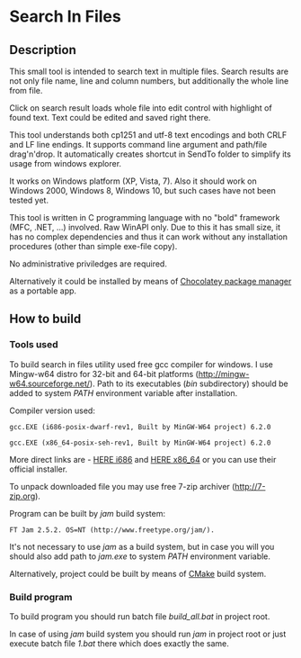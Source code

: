 # Search In Files

## Description

This small tool is intended to search text in multiple files.
Search results are not only file name, line and column numbers,
but additionally the whole line from file.

Click on search result loads whole file into edit control with highlight
of found text.
Text could be edited and saved right there.

This tool understands both cp1251 and utf-8 text encodings and
both CRLF and LF line endings.
It supports command line argument and path/file drag'n'drop.
It automatically creates shortcut in SendTo folder to simplify
its usage from windows explorer.

It works on Windows platform (XP, Vista, 7).
Also it should work on Windows 2000, Windows 8, Windows 10, but such cases
have not been tested yet.

This tool is written in C programming language with no "bold"
framework (MFC, .NET, ...) involved. Raw WinAPI only.
Due to this it has small size, it has no complex dependencies and thus it can work
without any installation procedures (other than simple exe-file copy).

No administrative priviledges are required.

Alternatively it could be installed by means of
[Chocolatey package manager](https://chocolatey.org/packages/sif)
as a portable app.

## How to build

### Tools used

To build search in files utility used free gcc compiler for windows.
I use Mingw-w64 distro for 32-bit and 64-bit platforms
(http://mingw-w64.sourceforge.net/). Path to its executables (*bin*
subdirectory) should be added to system *PATH* environment variable
after installation.

Compiler version used:

    gcc.EXE (i686-posix-dwarf-rev1, Built by MinGW-W64 project) 6.2.0

    gcc.EXE (x86_64-posix-seh-rev1, Built by MinGW-W64 project) 6.2.0

More direct links are -
[HERE i686](http://sourceforge.net/projects/mingw-w64/files/Toolchains%20targetting%20Win32/Personal%20Builds/mingw-builds/6.2.0/threads-posix/dwarf/)
and
[HERE x86_64](http://sourceforge.net/projects/mingw-w64/files/Toolchains%20targetting%20Win64/Personal%20Builds/mingw-builds/6.2.0/threads-posix/seh/)
or you can use their official installer.

To unpack downloaded file you may use free 7-zip archiver (http://7-zip.org).

Program can be built by *jam* build system:

    FT Jam 2.5.2. OS=NT (http://www.freetype.org/jam/).

It's not necessary to use *jam* as a build system, but in case you will
you should also add path to *jam.exe* to system *PATH* environment variable.

Alternatively, project could be built by means of [CMake](https://cmake.org) build system.

### Build program

To build program you should run batch file
*build_all.bat* in project root.

In case of using *jam* build system you should run *jam* in project root
or just execute batch file *1.bat* there which does exactly the same.
